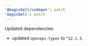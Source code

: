 ```yaml
---
'@magicbell/codegen': patch
'magicbell': patch
---
```


Updated dependencies:

- updated `openapi-types` to `^12.1.3`.
